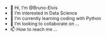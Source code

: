 - 👋 Hi, I’m @Bruno-Elvis
- 👀 I’m interested in Data Science
- 🌱 I’m currently learning coding with Python
- 💞️ I’m looking to collaborate on ...
- 📫 How to reach me ...

<!---
Bruno-Elvis/Bruno-Elvis is a ✨ special ✨ repository because its `README.md` (this file) appears on your GitHub profile.
You can click the Preview link to take a look at your changes.
--->
